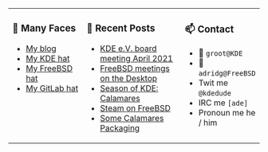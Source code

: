 
<table><tr>
  
<td valign="top" width="30%">
  
### 🙋 Many Faces

- [My blog](https://euroquis.nl/bobulate/)
- [My KDE hat](https://invent.kde.org/adridg)
- [My FreeBSD hat](https://wiki.freebsd.org/AdriaanDeGroot)
- [My GitLab hat](https://gitlab.com/adriaandegroot)
</td>

<td valign="top" width="40%">
  
### 💬 Recent Posts

<!-- BLOG-POST-LIST:START -->
- [KDE e.V. board meeting April 2021](https://euroquis.nl//kde/2021/04/25/board.html)
- [FreeBSD meetings on the Desktop](https://euroquis.nl//freebsd/2021/04/20/fbsd-bbb.html)
- [Season of KDE: Calamares](https://euroquis.nl//calamares/2021/04/19/sok.html)
- [Steam on FreeBSD](https://euroquis.nl//freebsd/2021/04/06/steam-freebsd.html)
- [Some Calamares Packaging](https://euroquis.nl//calamares/2021/04/05/cala-packaging.html)
<!-- BLOG-POST-LIST:END -->
</td>

<td valign="top" width="30%">
  
### 📫 Contact

- 📧 `groot@KDE`
- 📧 `adridg@FreeBSD`
- Twit me `@kdedude`
- IRC me `[ade]`
- Pronoun me he / him
</td>

</tr></table>
